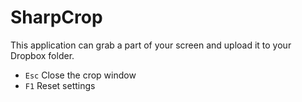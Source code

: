 # SharpCrop

This application can grab a part of your screen and upload it to your Dropbox folder.

* `Esc` Close the crop window
* `F1` Reset settings